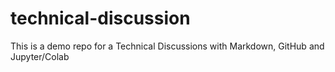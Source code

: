 # technical-discussion
This is a demo repo for a Technical Discussions with Markdown, GitHub and Jupyter/Colab
